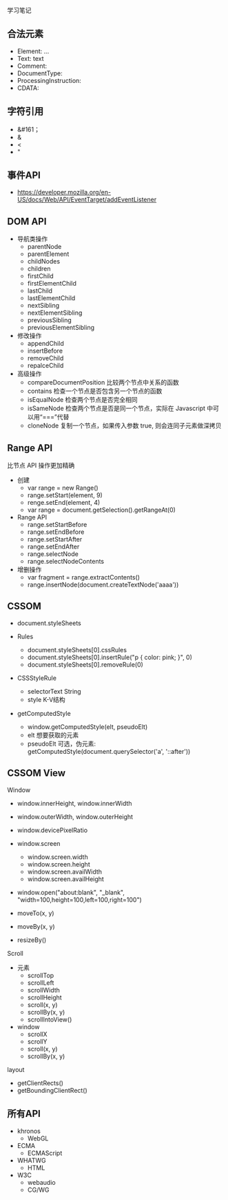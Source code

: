 学习笔记

## 合法元素

- Element: <tagname>...</tagname>
- Text: text
- Comment: <!-- comments -->
- DocumentType: <!Doctype html>
- ProcessingInstruction: <?a 1?>
- CDATA: <![CDATA[ ]]>

## 字符引用

- &#161；
- &amp;
- &lt;
- &quot;

## 事件API

- https://developer.mozilla.org/en-US/docs/Web/API/EventTarget/addEventListener

## DOM API

- 导航类操作
  - parentNode
  - parentElement
  - childNodes
  - children
  - firstChild
  - firstElementChild
  - lastChild
  - lastElementChild
  - nextSibling
  - nextElementSibling
  - previousSibling
  - previousElementSibling
- 修改操作
  - appendChild
  - insertBefore
  - removeChild
  - repalceChild
- 高级操作
  - compareDocumentPosition 比较两个节点中关系的函数
  - contains 检查一个节点是否包含另一个节点的函数
  - isEqualNode 检查两个节点是否完全相同
  - isSameNode 检查两个节点是否是同一个节点，实际在 Javascript 中可以用“===”代替
  - cloneNode 复制一个节点，如果传入参数 true, 则会连同子元素做深拷贝

## Range API

比节点 API 操作更加精确

- 创建
  - var range = new Range()
  - range.setStart(element, 9)
  - renge.setEnd(element, 4)
  - var range = document.getSelection().getRangeAt(0)
- Range API
  - range.setStartBefore
  - range.setEndBefore
  - range.setStartAfter
  - range.setEndAfter
  - range.selectNode
  - range.selectNodeContents
- 增删操作
  - var fragment = range.extractContents()
  - range.insertNode(document.createTextNode('aaaa'))

## CSSOM

- document.styleSheets
- Rules
  - document.styleSheets[0].cssRules
  - document.styleSheets[0].insertRule("p { color: pink; }", 0)
  - document.styleSheets[0].removeRule(0)

- CSSStyleRule
  - selectorText String
  - style K-V结构
- getComputedStyle
  - window.getComputedStyle(elt, pseudoElt)
  - elt 想要获取的元素
  - pseudoElt 可选，伪元素: getComputedStyle(document.querySelector('a', '::after'))

## CSSOM View

Window
- window.innerHeight, window.innerWidth
- window.outerWidth, window.outerHeight
- window.devicePixelRatio
- window.screen
  - window.screen.width
  - window.screen.height
  - window.screen.availWidth
  - window.screen.availHeight

- window.open("about:blank", "_blank", "width=100,height=100,left=100,right=100")
- moveTo(x, y)
- moveBy(x, y)
- resizeBy()

Scroll
- 元素
  - scrollTop
  - scrollLeft
  - scrollWidth
  - scrollHeight
  - scroll(x, y)
  - scrollBy(x, y)
  - scrollIntoView()
- window
  - scrollX
  - scrollY
  - scroll(x, y)
  - scrollBy(x, y)

layout
- getClientRects()
- getBoundingClientRect()

## 所有API

- khronos
  - WebGL
- ECMA
  - ECMAScript
- WHATWG
  - HTML
- W3C
  - webaudio
  - CG/WG
